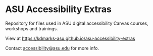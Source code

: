 <h1>ASU Accessibility Extras</h1>
<p>Repository for files used in ASU digital accessibility Canvas courses, workshops and trainings.</p>
<p>View at <a href="https://kdmarks-asu.github.io/asu-accessibility-extras/">https://kdmarks-asu.github.io/asu-accessibility-extras</a></p>
<p>Contact <a href="mailto:accessibility@asu.edu">accessibility@asu.edu</a> for more info.</p>

